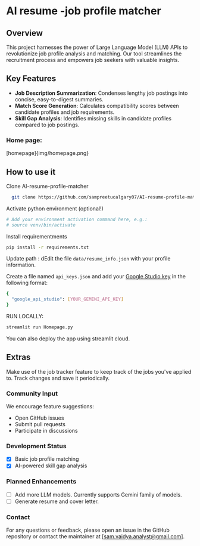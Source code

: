 # AI resume -job profile matcher

## Overview

This project harnesses the power of Large Language Model (LLM) APIs to revolutionize job profile analysis and matching. Our tool streamlines the recruitment process and empowers job seekers with valuable insights.

## Key Features

- **Job Description Summarization**: Condenses lengthy job postings into concise, easy-to-digest summaries.
- **Match Score Generation**: Calculates compatibility scores between candidate profiles and job requirements.
- **Skill Gap Analysis**: Identifies missing skills in candidate profiles compared to job postings.

### Home page:

[homepage]{img/homepage.png}

## How to use it

Clone AI-resume-profile-matcher

```bash
  git clone https://github.com/sampreetucalgary07/AI-resume-profile-matcher.git

```

Activate python environment (optional!)

```bash
# Add your environment activation command here, e.g.:
# source venv/bin/activate

```

Install requirementments

```bash
pip install -r requirements.txt

```

Update path : dEdit the file `data/resume_info.json` with your profile information.

Create a file named `api_keys.json` and add your [Google Studio key](https://aistudio.google.com/app/apikey) in the following format:

```bash
{
  "google_api_studio": [YOUR_GEMINI_API_KEY]
}

```

RUN LOCALLY:

```bash
streamlit run Homepage.py
```

You can also deploy the app using streamlit cloud.

## Extras

Make use of the job tracker feature to keep track of the jobs you've applied to. Track changes and save it periodically.

### Community Input

We encourage feature suggestions:

- Open GitHub issues
- Submit pull requests
- Participate in discussions

### Development Status

- [x] Basic job profile matching
- [x] AI-powered skill gap analysis

### Planned Enhancements

- [ ] Add more LLM models. Currently supports Gemini family of models.
- [ ] Generate resume and cover letter.

### Contact

For any questions or feedback, please open an issue in the GitHub repository or contact the maintainer at [sam.vaidya.analyst@gmail.com].

